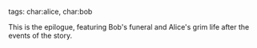 tags: char:alice, char:bob

This is the epilogue, featuring Bob's funeral and Alice's grim life after the events of the story.
